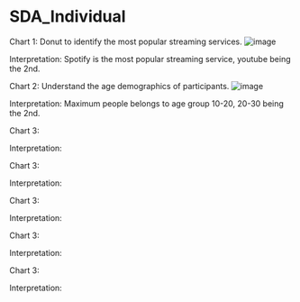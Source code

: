 # SDA_Individual

Chart 1: Donut to identify the most popular streaming services.
![image](https://github.com/user-attachments/assets/e1fc1ba2-361e-4aa0-9f91-21e9cf7e0971)

Interpretation: Spotify is the most popular streaming service, youtube being the 2nd.


Chart 2: Understand the age demographics of participants.
![image](https://github.com/user-attachments/assets/a544ce66-3a90-45ca-bc15-dceb68e55924)

Interpretation: Maximum people belongs to age group 10-20, 20-30 being the 2nd.


Chart 3: 


Interpretation: 


Chart 3: 


Interpretation: 


Chart 3: 


Interpretation: 


Chart 3: 


Interpretation: 


Chart 3: 


Interpretation: 
